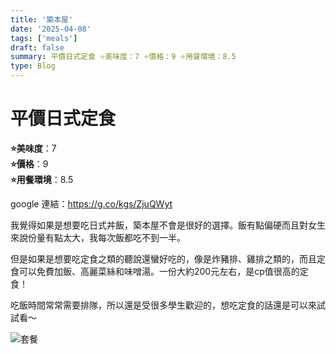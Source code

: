 ```yaml
---
title: '築本屋'
date: '2025-04-08'
tags: ['meals']
draft: false
summary: 平價日式定食 ⭐️美味度：7 ⭐️價格：9 ⭐️用餐環境：8.5
type: Blog
---
```


# 平價日式定食

**⭐️美味度**：7  
**⭐️價格**：9  
**⭐️用餐環境**：8.5

google 連結：https://g.co/kgs/ZjuQWyt

我覺得如果是想要吃日式丼飯，築本屋不會是很好的選擇。飯有點偏硬而且對女生來說份量有點太大，我每次飯都吃不到一半。

但是如果是想要吃定食之類的聽說還蠻好吃的，像是炸豬排、雞排之類的，而且定食可以免費加飯、高麗菜絲和味噌湯。一份大約200元左右，是cp值很高的定食！

吃飯時間常常需要排隊，所以還是受很多學生歡迎的，想吃定食的話還是可以來試試看～

![套餐](/static/images/meal4.png)
